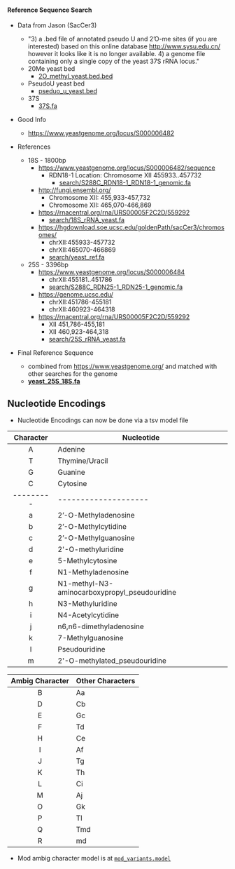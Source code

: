#### Reference Sequence Search
* Data from Jason (SacCer3)
    * "3) a .bed file of annotated pseudo U and 2’O-me sites (if you are interested) based on this online database http://www.sysu.edu.cn/ however it looks like it is no longer available. 4) a genome file containing only a single copy of the yeast 37S rRNA locus." 
    * 20Me yeast bed
        * [2O_methyl_yeast.bed.bed](mod_files/misc/2O_methyl_yeast.bed)
    * PseudoU yeast bed
        * [pseduo_u_yeast.bed](mod_files/misc/pseduo_u_yeast.bed)
    * 37S 
        * [37S.fa](ares_rRNA/reference/search/37S.fa)

* Good Info
    * https://www.yeastgenome.org/locus/S000006482
    
* References
    * 18S - 1800bp
        * https://www.yeastgenome.org/locus/S000006482/sequence
            * RDN18-1 Location: Chromosome XII 455933..457732
                * [search/S288C_RDN18-1_RDN18-1_genomic.fa](search/S288C_RDN18-1_RDN18-1_genomic.fa) 
        * http://fungi.ensembl.org/
            * Chromosome XII: 455,933-457,732
            * Chromosome XII: 465,070-466,869
        * https://rnacentral.org/rna/URS00005F2C2D/559292
            * [search/18S_rRNA_yeast.fa](search/18S_rRNA_yeast.fa)
        * https://hgdownload.soe.ucsc.edu/goldenPath/sacCer3/chromosomes/
            * chrXII:455933-457732
            * chrXII:465070-466869
            * [search/yeast_ref.fa](search/yeast_ref.fa)
    * 25S - 3396bp
        * https://www.yeastgenome.org/locus/S000006484
            * chrXII:455181..451786    
            * [search/S288C_RDN25-1_RDN25-1_genomic.fa](search/S288C_RDN25-1_RDN25-1_genomic.fa)
        * https://genome.ucsc.edu/
            * chrXII:451786-455181
            * chrXII:460923-464318
        * https://rnacentral.org/rna/URS00005F2C2D/559292
            * XII	451,786-455,181
            * XII	460,923-464,318
            * [search/25S_rRNA_yeast.fa](search/25S_rRNA_yeast.fa)

* Final Reference Sequence
    * combined from https://www.yeastgenome.org/ and matched with other searches for the genome
    * [__yeast_25S_18S.fa__](yeast_25S_18S.fa)

## Nucleotide Encodings 
* Nucleotide Encodings can now be done via a tsv model file

| Character | Nucleotide         |
|:---------:|--------------------|
| A         | Adenine            |
| T         | Thymine/Uracil     |
| G         | Guanine            |
| C         | Cytosine           |
|---------|--------------------|
|  a       | 2’-O-Methyladenosine   |
|  b       | 2’-O-Methylcytidine   |
|  c       | 2’-O-Methylguanosine   |
|  d       | 2'-O-methyluridine   |
|  e       | 5-Methylcytosine   |
|  f       | N1-Methyladenosine   |
|  g       | N1-methyl-N3-aminocarboxypropyl_pseudouridine |
|  h       | N3-Methyluridine   |
|  i       | N4-Acetylcytidine   |
|  j       | n6,n6-dimethyladenosine   |
|  k       | 7-Methylguanosine   |
|  l       | Pseudouridine   |
|  m       | 2'-O-methylated_pseudouridine |


| Ambig Character | Other Characters |
|:---------:|--------------------|
| B         |Aa |
| D         |Cb |
| E         |Gc |
| F         |Td |
| H         |Ce |
| I         |Af |
| J         |Tg |
| K         |Th |
| L         |Ci |
| M         |Aj |
| O         |Gk |
| P         |Tl |
| Q         |Tmd |
| R         |md |


* Mod ambig character model is at [`mod_variants.model`](mod_variants.model)